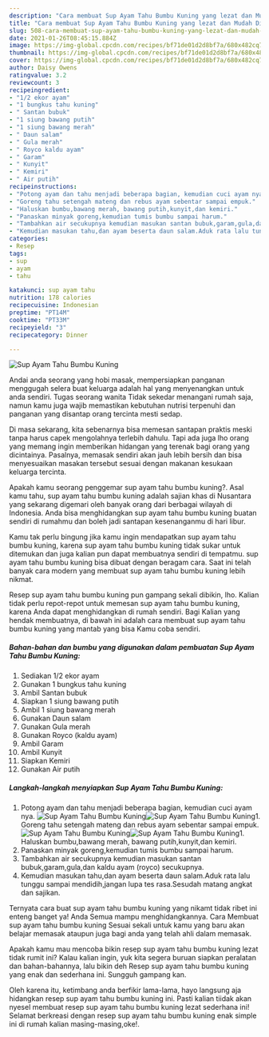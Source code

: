 ```yaml
---
description: "Cara membuat Sup Ayam Tahu Bumbu Kuning yang lezat dan Mudah Dibuat"
title: "Cara membuat Sup Ayam Tahu Bumbu Kuning yang lezat dan Mudah Dibuat"
slug: 508-cara-membuat-sup-ayam-tahu-bumbu-kuning-yang-lezat-dan-mudah-dibuat
date: 2021-01-26T08:45:15.884Z
image: https://img-global.cpcdn.com/recipes/bf71de01d2d8bf7a/680x482cq70/sup-ayam-tahu-bumbu-kuning-foto-resep-utama.jpg
thumbnail: https://img-global.cpcdn.com/recipes/bf71de01d2d8bf7a/680x482cq70/sup-ayam-tahu-bumbu-kuning-foto-resep-utama.jpg
cover: https://img-global.cpcdn.com/recipes/bf71de01d2d8bf7a/680x482cq70/sup-ayam-tahu-bumbu-kuning-foto-resep-utama.jpg
author: Daisy Owens
ratingvalue: 3.2
reviewcount: 3
recipeingredient:
- "1/2 ekor ayam"
- "1 bungkus tahu kuning"
- " Santan bubuk"
- "1 siung bawang putih"
- "1 siung bawang merah"
- " Daun salam"
- " Gula merah"
- " Royco kaldu ayam"
- " Garam"
- " Kunyit"
- " Kemiri"
- " Air putih"
recipeinstructions:
- "Potong ayam dan tahu menjadi beberapa bagian, kemudian cuci ayam nya."
- "Goreng tahu setengah mateng dan rebus ayam sebentar sampai empuk."
- "Haluskan bumbu,bawang merah, bawang putih,kunyit,dan kemiri."
- "Panaskan minyak goreng,kemudian tumis bumbu sampai harum."
- "Tambahkan air secukupnya kemudian masukan santan bubuk,garam,gula,dan kaldu ayam (royco) secukupnya."
- "Kemudian masukan tahu,dan ayam beserta daun salam.Aduk rata lalu tunggu sampai mendidih,jangan lupa tes rasa.Sesudah matang angkat dan sajikan."
categories:
- Resep
tags:
- sup
- ayam
- tahu

katakunci: sup ayam tahu 
nutrition: 178 calories
recipecuisine: Indonesian
preptime: "PT14M"
cooktime: "PT33M"
recipeyield: "3"
recipecategory: Dinner

---
```



![Sup Ayam Tahu Bumbu Kuning](https://img-global.cpcdn.com/recipes/bf71de01d2d8bf7a/680x482cq70/sup-ayam-tahu-bumbu-kuning-foto-resep-utama.jpg)

Andai anda seorang yang hobi masak, mempersiapkan panganan menggugah selera buat keluarga adalah hal yang menyenangkan untuk anda sendiri. Tugas seorang  wanita Tidak sekedar menangani rumah saja, namun kamu juga wajib memastikan kebutuhan nutrisi terpenuhi dan panganan yang disantap orang tercinta mesti sedap.

Di masa  sekarang, kita sebenarnya bisa memesan santapan praktis meski tanpa harus capek mengolahnya terlebih dahulu. Tapi ada juga lho orang yang memang ingin memberikan hidangan yang terenak bagi orang yang dicintainya. Pasalnya, memasak sendiri akan jauh lebih bersih dan bisa menyesuaikan masakan tersebut sesuai dengan makanan kesukaan keluarga tercinta. 



Apakah kamu seorang penggemar sup ayam tahu bumbu kuning?. Asal kamu tahu, sup ayam tahu bumbu kuning adalah sajian khas di Nusantara yang sekarang digemari oleh banyak orang dari berbagai wilayah di Indonesia. Anda bisa menghidangkan sup ayam tahu bumbu kuning buatan sendiri di rumahmu dan boleh jadi santapan kesenanganmu di hari libur.

Kamu tak perlu bingung jika kamu ingin mendapatkan sup ayam tahu bumbu kuning, karena sup ayam tahu bumbu kuning tidak sukar untuk ditemukan dan juga kalian pun dapat membuatnya sendiri di tempatmu. sup ayam tahu bumbu kuning bisa dibuat dengan beragam cara. Saat ini telah banyak cara modern yang membuat sup ayam tahu bumbu kuning lebih nikmat.

Resep sup ayam tahu bumbu kuning pun gampang sekali dibikin, lho. Kalian tidak perlu repot-repot untuk memesan sup ayam tahu bumbu kuning, karena Anda dapat menghidangkan di rumah sendiri. Bagi Kalian yang hendak membuatnya, di bawah ini adalah cara membuat sup ayam tahu bumbu kuning yang mantab yang bisa Kamu coba sendiri.

<!--inarticleads1-->

##### Bahan-bahan dan bumbu yang digunakan dalam pembuatan Sup Ayam Tahu Bumbu Kuning:

1. Sediakan 1/2 ekor ayam
1. Gunakan 1 bungkus tahu kuning
1. Ambil  Santan bubuk
1. Siapkan 1 siung bawang putih
1. Ambil 1 siung bawang merah
1. Gunakan  Daun salam
1. Gunakan  Gula merah
1. Gunakan  Royco (kaldu ayam)
1. Ambil  Garam
1. Ambil  Kunyit
1. Siapkan  Kemiri
1. Gunakan  Air putih




<!--inarticleads2-->

##### Langkah-langkah menyiapkan Sup Ayam Tahu Bumbu Kuning:

1. Potong ayam dan tahu menjadi beberapa bagian, kemudian cuci ayam nya.
<img src="https://img-global.cpcdn.com/steps/58a548071065ca00/160x128cq70/sup-ayam-tahu-bumbu-kuning-langkah-memasak-1-foto.jpg" alt="Sup Ayam Tahu Bumbu Kuning"><img src="https://img-global.cpcdn.com/steps/50aea038683735c8/160x128cq70/sup-ayam-tahu-bumbu-kuning-langkah-memasak-1-foto.jpg" alt="Sup Ayam Tahu Bumbu Kuning">1. Goreng tahu setengah mateng dan rebus ayam sebentar sampai empuk.
<img src="https://img-global.cpcdn.com/steps/0d8275d1116d5e24/160x128cq70/sup-ayam-tahu-bumbu-kuning-langkah-memasak-2-foto.jpg" alt="Sup Ayam Tahu Bumbu Kuning"><img src="https://img-global.cpcdn.com/steps/ce441a2639ad87c9/160x128cq70/sup-ayam-tahu-bumbu-kuning-langkah-memasak-2-foto.jpg" alt="Sup Ayam Tahu Bumbu Kuning">1. Haluskan bumbu,bawang merah, bawang putih,kunyit,dan kemiri.
1. Panaskan minyak goreng,kemudian tumis bumbu sampai harum.
1. Tambahkan air secukupnya kemudian masukan santan bubuk,garam,gula,dan kaldu ayam (royco) secukupnya.
1. Kemudian masukan tahu,dan ayam beserta daun salam.Aduk rata lalu tunggu sampai mendidih,jangan lupa tes rasa.Sesudah matang angkat dan sajikan.




Ternyata cara buat sup ayam tahu bumbu kuning yang nikamt tidak ribet ini enteng banget ya! Anda Semua mampu menghidangkannya. Cara Membuat sup ayam tahu bumbu kuning Sesuai sekali untuk kamu yang baru akan belajar memasak ataupun juga bagi anda yang telah ahli dalam memasak.

Apakah kamu mau mencoba bikin resep sup ayam tahu bumbu kuning lezat tidak rumit ini? Kalau kalian ingin, yuk kita segera buruan siapkan peralatan dan bahan-bahannya, lalu bikin deh Resep sup ayam tahu bumbu kuning yang enak dan sederhana ini. Sungguh gampang kan. 

Oleh karena itu, ketimbang anda berfikir lama-lama, hayo langsung aja hidangkan resep sup ayam tahu bumbu kuning ini. Pasti kalian tiidak akan nyesel membuat resep sup ayam tahu bumbu kuning lezat sederhana ini! Selamat berkreasi dengan resep sup ayam tahu bumbu kuning enak simple ini di rumah kalian masing-masing,oke!.

